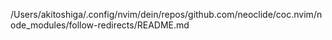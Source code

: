 /Users/akitoshiga/.config/nvim/dein/repos/github.com/neoclide/coc.nvim/node_modules/follow-redirects/README.md